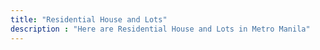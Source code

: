 ```yaml
---
title: "Residential House and Lots"
description : "Here are Residential House and Lots in Metro Manila"
---
```

